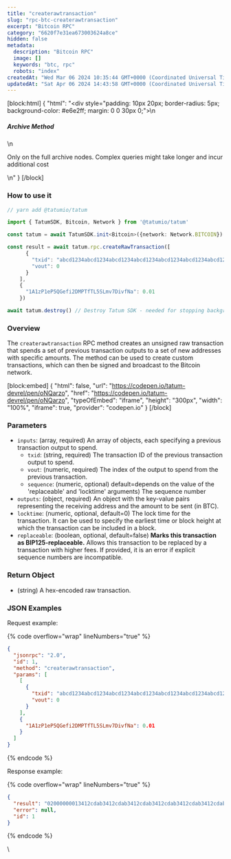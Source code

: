 ```yaml
---
title: "createrawtransaction"
slug: "rpc-btc-createrawtransaction"
excerpt: "Bitcoin RPC"
category: "6620f7e31ea673003624a8ce"
hidden: false
metadata: 
  description: "Bitcoin RPC"
  image: []
  keywords: "btc, rpc"
  robots: "index"
createdAt: "Wed Mar 06 2024 10:35:44 GMT+0000 (Coordinated Universal Time)"
updatedAt: "Sat Apr 06 2024 14:43:58 GMT+0000 (Coordinated Universal Time)"
---
```

[block:html]
{
  "html": "<div style=\"padding: 10px 20px; border-radius: 5px; background-color: #e6e2ff; margin: 0 0 30px 0;\">\n  <h5>Archive Method</h5>\n  <p>Only on the full archive nodes. Complex queries might take longer and incur additional cost</p>\n</div>"
}
[/block]


### How to use it



```typescript
// yarn add @tatumio/tatum

import { TatumSDK, Bitcoin, Network } from '@tatumio/tatum'

const tatum = await TatumSDK.init<Bitcoin>({network: Network.BITCOIN})

const result = await tatum.rpc.createRawTransaction([
      {
        "txid": "abcd1234abcd1234abcd1234abcd1234abcd1234abcd1234abcd1234abcd1234",
        "vout": 0
      }
    ],
    {
      "1A1zP1eP5QGefi2DMPTfTL5SLmv7DivfNa": 0.01
    })

await tatum.destroy() // Destroy Tatum SDK - needed for stopping background jobs
```



### Overview

The `createrawtransaction` RPC method creates an unsigned raw transaction that spends a set of previous transaction outputs to a set of new addresses with specific amounts. The method can be used to create custom transactions, which can then be signed and broadcast to the Bitcoin network.

[block:embed]
{
  "html": false,
  "url": "https://codepen.io/tatum-devrel/pen/oNQarzo",
  "href": "https://codepen.io/tatum-devrel/pen/oNQarzo",
  "typeOfEmbed": "iframe",
  "height": "300px",
  "width": "100%",
  "iframe": true,
  "provider": "codepen.io"
}
[/block]

### Parameters

- `inputs`: (array, required) An array of objects, each specifying a previous transaction output to spend.
  - `txid`: (string, required) The transaction ID of the previous transaction output to spend.
  - `vout`: (numeric, required) The index of the output to spend from the previous transaction.
  - `sequence`: (numeric, optional) default=depends on the value of the 'replaceable' and 'locktime' arguments) The sequence number
- `outputs`: (object, required) An object with the key-value pairs representing the receiving address and the amount to be sent (in BTC).
- `locktime`: (numeric, optional, default=0) The lock time for the transaction. It can be used to specify the earliest time or block height at which the transaction can be included in a block.
- `replaceable`: (boolean, optional, default=false) **Marks this transaction as BIP125-replaceable.** Allows this transaction to be replaced by a transaction with higher fees. If provided, it is an error if explicit sequence numbers are incompatible.

### Return Object

- (string) A hex-encoded raw transaction.

### JSON Examples

Request example:

{% code overflow="wrap" lineNumbers="true" %}

```json
{
  "jsonrpc": "2.0",
  "id": 1,
  "method": "createrawtransaction",
  "params": [
    [
      {
        "txid": "abcd1234abcd1234abcd1234abcd1234abcd1234abcd1234abcd1234abcd1234",
        "vout": 0
      }
    ],
    {
      "1A1zP1eP5QGefi2DMPTfTL5SLmv7DivfNa": 0.01
    }
  ]
}
```

{% endcode %}

Response example:

{% code overflow="wrap" lineNumbers="true" %}

```json
{
  "result": "02000000013412cdab3412cdab3412cdab3412cdab3412cdab3412cdab3412cdab3412cdab0000000000fdffffff0140420f00000000001976a91462e907b15cbf27d5425399ebf6f0fb50ebb88f1888ac00000000",
  "error": null,
  "id": 1
}

```

{% endcode %}

\\
